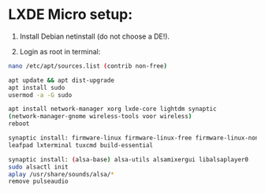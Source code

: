 # LXDE Micro setup:

1. Install Debian netinstall (do not choose a DE!).
   
2. Login as root in terminal:
   
```sh
nano /etc/apt/sources.list (contrib non-free)

apt update && apt dist-upgrade
apt install sudo
usermod -a -G sudo 

apt install network-manager xorg lxde-core lightdm synaptic
(network-manager-gnome wireless-tools voor wireless)
reboot

synaptic install: firmware-linux firmware-linux-free firmware-linux-nonfree
leafpad lxterminal tuxcmd build-essential

synaptic install: (alsa-base) alsa-utils alsamixergui libalsaplayer0
sudo alsactl init
aplay /usr/share/sounds/alsa/*
remove pulseaudio
```